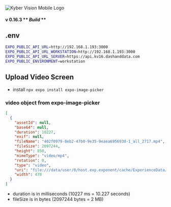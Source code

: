 ![Kyber Vision Mobile Logo](./assets/images/kyberVisionLogo01.png)

#### v 0.16.3 ** _Build_ **

## .env

```bash
EXPO_PUBLIC_API_URL=http://192.168.1.193:3000
EXPO_PUBLIC_API_URL_WORKSTATION=http://192.168.1.193:3000
EXPO_PUBLIC_API_URL_SERVER=https://api.kv16.dashanddata.com
EXPO_PUBLIC_ENVIRONMENT=workstation
```

## Upload Video Screen

- install `npx expo install expo-image-picker`

### video object from expo-image-picker

```json
[
  {
    "assetId": null,
    "base64": null,
    "duration": 10227,
    "exif": null,
    "fileName": "402f0979-8eb2-47b0-9e35-9eaea695693d-1_all_2717.mp4",
    "fileSize": 2097244,
    "height": 850,
    "mimeType": "video/mp4",
    "rotation": 0,
    "type": "video",
    "uri": "file:///data/user/0/host.exp.exponent/cache/ExperienceData/%2540costa-rica%252Fkyber-vision-mobile-16-build/ImagePicker/239b138b-1734-4528-b1f9-9dd9c3eaf7ee.mp4",
    "width": 478
  }
]
```

- duration is in milliseconds (10227 ms = 10.227 seconds)
- fileSize is in bytes (2097244 bytes = 2 MB)
